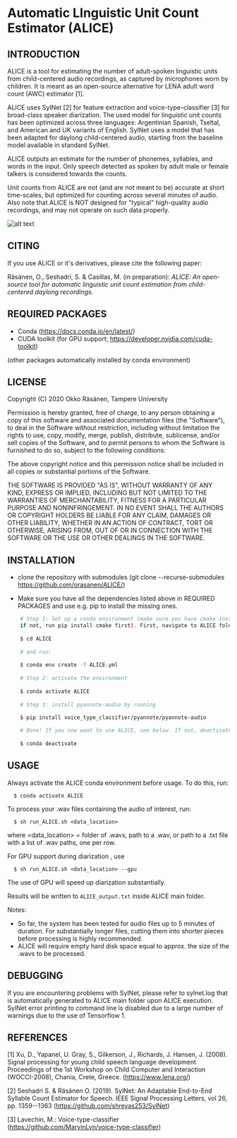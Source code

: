# Automatic LInguistic Unit Count Estimator (ALICE)

INTRODUCTION
-------------------

ALICE is a tool for estimating the number of adult-spoken linguistic units from child-centered audio
recordings, as captured by microphones worn by children. It is meant as an open-source alternative
for LENA <tm> adult word count (AWC) estimator [1].

ALICE uses SylNet [2] for feature extraction and voice-type-classifier [3] for broad-class speaker
diarization. The used model for linguistic unit counts has been optimized across three languages:
Argentinian Spanish, Tseltal, and American and UK variants of English. SylNet uses a model that
has been adapted for daylong child-centered audio, starting from the baseline model available
in standard SylNet.

ALICE outputs an estimate for the number of phonemes, syllables, and words in the input. Only
speech detected as spoken by adult male or female talkers is considered towards the counts.

Unit counts from ALICE are not (and are not meant to be) accurate at short time-scales,
but optimized for counting across several minutes of audio. Also note that ALICE is NOT
designed for "typical" high-quality audio recordings, and may
not operate on such data properly.

![alt text](http://www.cs.tut.fi/sgn/specog/ALICE_schematic2.png)



CITING
-------------------

If you use ALICE or it's derivatives, please cite the following paper:

Räsänen, O., Seshadri, S. & Casillas, M. (in preparation): *ALICE: An open-source tool
for automatic linguistic unit count estimation from child-centered daylong recordings*.


REQUIRED PACKAGES
-------------------
- Conda (https://docs.conda.io/en/latest/)
- CUDA toolkit (for GPU support; https://developer.nvidia.com/cuda-toolkit)

(other packages automatically installed by conda environment)


LICENSE
-------------------
Copyright (C) 2020 Okko Räsänen, Tampere University

Permission is hereby granted, free of charge, to any person obtaining a copy of this software and associated documentation files (the "Software"), to deal in the Software without restriction, including without limitation the rights to use, copy, modify, merge, publish, distribute, sublicense, and/or sell copies of the Software, and to permit persons to whom the Software is furnished to do so, subject to the following conditions:

The above copyright notice and this permission notice shall be included in all copies or substantial portions of the Software.

THE SOFTWARE IS PROVIDED "AS IS", WITHOUT WARRANTY OF ANY KIND, EXPRESS OR IMPLIED, INCLUDING BUT NOT LIMITED TO THE WARRANTIES OF MERCHANTABILITY, FITNESS FOR A PARTICULAR PURPOSE AND NONINFRINGEMENT. IN NO EVENT SHALL THE AUTHORS OR COPYRIGHT HOLDERS BE LIABLE FOR ANY CLAIM, DAMAGES OR OTHER LIABILITY, WHETHER IN AN ACTION OF CONTRACT, TORT OR OTHERWISE, ARISING FROM, OUT OF OR IN CONNECTION WITH THE SOFTWARE OR THE USE OR OTHER DEALINGS IN THE SOFTWARE.


INSTALLATION
-------------------
- clone the repository with submodules (git clone --recurse-submodules https://github.com/orasanen/ALICE/)

- Make sure you have all the dependencies listed above in REQUIRED PACKAGES and use
  e.g. pip to install the missing ones.


```bash
    # Step 1: Set up a conda environment (make sure you have cmake installed before you run this, 
    if not, run pip install cmake first). First, navigate to ALICE folder
    
    $ cd ALICE
    
    # and run:
    
    $ conda env create -f ALICE.yml
    
    # Step 2: activate the environment
    
    $ conda activate ALICE
    
    # Step 3: install pyannote-audio by running

    $ pip install voice_type_classifier/pyannote/pyannote-audio
    
    # Done! If you now want to use ALICE, see below. If not, deactivate the environment with
    
    $ conda deactivate


```



USAGE
-------------------
Always activate the ALICE conda environment before usage. To do this, run:
```
  $ conda activate ALICE
```


To process your .wav files containing the audio of interest, run:
```
  $ sh run_ALICE.sh <data_location>
```
  where <data_location> = folder of .wavs, path to a .wav, or path to a .txt file
  with a list of .wav paths, one per row.

  For GPU support during diarization , use
```
  $ sh run_ALICE.sh <data_location> --gpu
```

The use of GPU will speed up diarization substantially.

Results will be written to `ALICE_output.txt` inside ALICE main folder.

Notes:

- So far, the system has been tested for audio files up to 5 minutes of duration.
  For substantially longer files, cutting them into shorter pieces before
  processing is highly recommended.
- ALICE will require empty hard disk space equal to approx. the size of the .wavs
  to be processed.

DEBUGGING
-------------------

If you are encountering problems with SylNet, please refer to sylnet.log that is automatically
generated to ALICE main folder upon ALICE execution. SylNet error printing to command line is disabled 
due to a large number of warnings due to the use of Tensorflow 1.

REFERENCES
-------------------

[1] Xu, D., Yapanel, U. Gray, S., Gilkerson, J., Richards, J. Hansen, J. (2008).
    Signal processing for young child speech language development
    Proceedings of the 1st Workshop on Child Computer and Interaction (WOCCI-2008), Chania, Crete, Greece.
    (https://www.lena.org/)

[2] Seshadri S. & Räsänen O. (2019). SylNet: An Adaptable End-to-End Syllable Count Estimator for Speech.
    IEEE Signal Processing Letters, vol 26, pp. 1359--1363  (https://github.com/shreyas253/SylNet)

[3] Lavechin, M.: Voice-type-classifier (https://github.com/MarvinLvn/voice-type-classifier)
